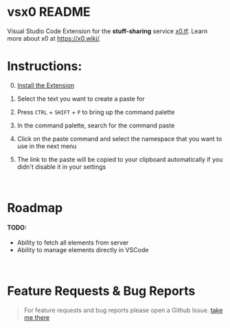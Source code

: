 # vsx0 README

Visual Studio Code Extension for the **stuff-sharing** service [x0.tf](https://github.com/x0tf). Learn more about x0 at https://x0.wiki/.

# Instructions:

0. [Install the Extension](https://marketplace.visualstudio.com/items?itemName=vsmeer.vsx0)

1. Select the text you want to create a paste for

2. Press `CTRL` + `SHIFT` + ` P ` to bring up the command palette

3. In the command palette, search for the command paste

4. Click on the paste command and select the namespace that you want to use in the next menu

5. The link to the paste will be copied to your clipboard automatically if you didn't disable it in your settings


<br>

# Roadmap
#### TODO:
- Ability to fetch all elements from server
- Ability to manage elements directly in VSCode

<br>

# Feature Requests & Bug Reports

> For feature requests and bug reports please open a Github Issue. [take me there](https://github.com/MeerBiene/vsx0/issues)